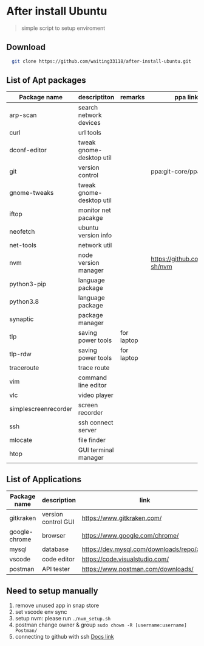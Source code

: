 # After install Ubuntu

> simple script to setup enviroment

## Download

```bash
  git clone https://github.com/waiting33118/after-install-ubuntu.git
```

## List of Apt packages

Package name | descriptiton |    remarks    | ppa link |
-------------|--------------|---------------|----------|
arp-scan     | search network devices |
curl         | url tools |
dconf-editor | tweak gnome-desktop util |
git          | version control ||ppa:git-core/ppa|
gnome-tweaks | tweak gnome-desktop util |
iftop        | monitor net pacakge |
neofetch     | ubuntu version info |
net-tools    | network util |
nvm          | node version manager ||https://github.com/nvm-sh/nvm|
python3-pip  | language package |
python3.8    | language package |
synaptic     | package manager |
tlp          | saving power tools |for laptop|
tlp-rdw      | saving power tools |for laptop|
traceroute   | trace route |
vim          | command line editor |
vlc          | video player |
simplescreenrecorder| screen recorder |
ssh          | ssh connect server |
mlocate      | file finder |
htop         | GUI terminal manager |

## List of Applications

Package name | description | link |
-------------|-------------|------|
gitkraken    | version control GUI | https://www.gitkraken.com/|
google-chrome| browser     | https://www.google.com/chrome/|
mysql        | database    | https://dev.mysql.com/downloads/repo/apt/ |
vscode       | code editor | https://code.visualstudio.com/|
postman      | API tester  | https://www.postman.com/downloads/ |

## Need to setup manually

1. remove unused app in snap store
1. set vscode env sync
1. setup nvm: please run `./nvm_setup.sh` 
1. postman change owner & group 
`sudo chown -R [username:username] Postman/`
1. connecting to github with ssh [Docs link](https://docs.github.com/en/free-pro-team@latest/github/authenticating-to-github/generating-a-new-ssh-key-and-adding-it-to-the-ssh-agent)


